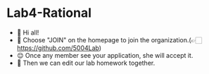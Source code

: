 # Lab4-Rational
- 👋 Hi all!
- 👀 Choose "JOIN" on the homepage to join the organization.(👉🏻https://github.com/5004Lab)
- 😌 Once any member see your application, she will accept it.
- 🌱 Then we can edit our lab homework together.






